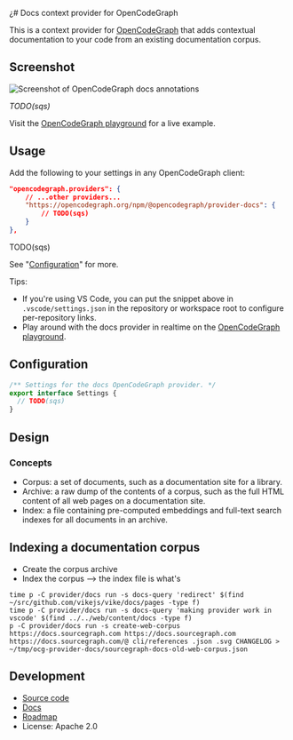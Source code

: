 ¿# Docs context provider for OpenCodeGraph

This is a context provider for [OpenCodeGraph](https://opencodegraph.org) that adds contextual documentation to your code from an existing documentation corpus.

## Screenshot

![Screenshot of OpenCodeGraph docs annotations](<TODO(sqs)>)

_TODO(sqs)_

Visit the [OpenCodeGraph playground](https://opencodegraph.org/playground) for a live example.

## Usage

Add the following to your settings in any OpenCodeGraph client:

```json
"opencodegraph.providers": {
    // ...other providers...
    "https://opencodegraph.org/npm/@opencodegraph/provider-docs": {
        // TODO(sqs)
    }
},
```

TODO(sqs)

See "[Configuration](#configuration)" for more.

Tips:

- If you're using VS Code, you can put the snippet above in `.vscode/settings.json` in the repository or workspace root to configure per-repository links.
- Play around with the docs provider in realtime on the [OpenCodeGraph playground](https://opencodegraph.org/playground).

## Configuration

<!-- Keep in sync with index.ts -->

```typescript
/** Settings for the docs OpenCodeGraph provider. */
export interface Settings {
  // TODO(sqs)
}
```

## Design

### Concepts

- Corpus: a set of documents, such as a documentation site for a library.
- Archive: a raw dump of the contents of a corpus, such as the full HTML content of all web pages on a documentation site.
- Index: a file containing pre-computed embeddings and full-text search indexes for all documents in an archive.

## Indexing a documentation corpus

- Create the corpus archive
- Index the corpus --> the index file is what's

```
time p -C provider/docs run -s docs-query 'redirect' $(find ~/src/github.com/vikejs/vike/docs/pages -type f)
time p -C provider/docs run -s docs-query 'making provider work in vscode' $(find ../../web/content/docs -type f)
p -C provider/docs run -s create-web-corpus https://docs.sourcegraph.com https://docs.sourcegraph.com https://docs.sourcegraph.com/@ cli/references .json .svg CHANGELOG > ~/tmp/ocg-provider-docs/sourcegraph-docs-old-web-corpus.json
```

## Development

- [Source code](https://sourcegraph.com/github.com/sourcegraph/opencodegraph/-/tree/provider/docs)
- [Docs](https://opencodegraph.org/docs/providers/docs)
- [Roadmap](https://github.com/sourcegraph/opencodegraph/issues/11)
- License: Apache 2.0
